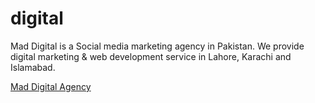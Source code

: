 # digital
Mad Digital is a Social media marketing agency in Pakistan. We provide digital marketing &amp; web development service in Lahore, Karachi and Islamabad.

<a href="https://maddigitalagency.com">Mad Digital Agency</a>
